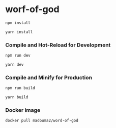 # worf-of-god

```sh
npm install

yarn install
```

### Compile and Hot-Reload for Development

```sh
npm run dev

yarn dev
```

### Compile and Minify for Production

```sh
npm run build

yarn build
```
### Docker image

```sh
docker pull madouma2/word-of-god
```

